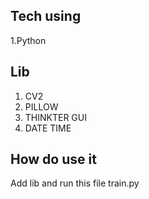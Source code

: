 ## Tech using
1.Python
## Lib
1. CV2
2. PILLOW
3. THINKTER GUI
4. DATE TIME
## How do use it
Add lib and run this file train.py

